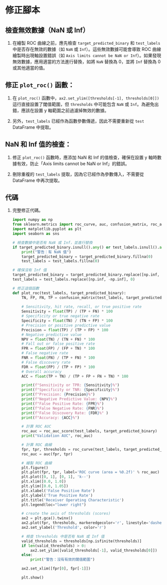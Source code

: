 # 修正腳本


## 檢查無效數據（NaN 或 Inf）

1. 在繪製 ROC 曲線之前，應先檢查 `target_predicted_binary` 和 `test_labels` 中是否存在無效的數據（如 `NaN` 或 `Inf`）。這些無效數據可能會導致 ROC 曲線繪製時出現軸設置錯誤（如 `Axis limits cannot be NaN or Inf`）。如果發現無效數據，應用適當的方法進行替換，如將 `NaN` 替換為 0，並將 `Inf` 替換為 0 或其他適當的值。

## 修正 `plot_roc()` 函數：

1. 在 `plot_roc()` 函數中，`ax2.set_ylim([thresholds[-1], thresholds[0]])` 這行直接設置了閾值範圍，但 `thresholds` 中可能包含 `NaN` 或 `Inf`。為避免出錯，應該在設置 y 軸範圍之前過濾掉無效的數據。

2. 另外，`test_labels` 已經作為函數參數傳遞，因此不需要重新從 `test` DataFrame 中提取。

## NaN 和 Inf 值的檢查：

1. 修正 `plot_roc()` 函數時，應添加 NaN 和 Inf 的值檢查，確保在設置 y 軸時數據有效，防止「Axis limits cannot be NaN or Inf」的錯誤。

2. 刪除重複的 `test_labels` 提取，因為它已經作為參數傳入，不需要從 DataFrame 中再次提取。

## 代碼

1. 完整修正代碼。

    ```python
    import numpy as np
    from sklearn.metrics import roc_curve, auc, confusion_matrix, roc_auc_score
    import matplotlib.pyplot as plt
    import seaborn as sns

    # 檢查數據中是否有 NaN 或 Inf，並進行替換
    if target_predicted_binary.isnull().any() or test_labels.isnull().any():
        print("警告：有 NaN 值")
        target_predicted_binary = target_predicted_binary.fillna(0)
        test_labels = test_labels.fillna(0)

    # 確保沒有 Inf 值
    target_predicted_binary = target_predicted_binary.replace([np.inf, -np.inf], 0)
    test_labels = test_labels.replace([np.inf, -np.inf], 0)

    # 修正這個函數
    def plot_roc(test_labels, target_predicted_binary):
        TN, FP, FN, TP = confusion_matrix(test_labels, target_predicted_binary).ravel()
        
        # Sensitivity, hit rate, recall, or true positive rate
        Sensitivity = float(TP) / (TP + FN) * 100
        # Specificity or true negative rate
        Specificity = float(TN) / (TN + FP) * 100
        # Precision or positive predictive value
        Precision = float(TP) / (TP + FP) * 100
        # Negative predictive value
        NPV = float(TN) / (TN + FN) * 100
        # Fall out or false positive rate
        FPR = float(FP) / (FP + TN) * 100
        # False negative rate
        FNR = float(FN) / (TP + FN) * 100
        # False discovery rate
        FDR = float(FP) / (TP + FP) * 100
        # Overall accuracy
        ACC = float(TP + TN) / (TP + FP + FN + TN) * 100

        print(f"Sensitivity or TPR: {Sensitivity}%")    
        print(f"Specificity or TNR: {Specificity}%") 
        print(f"Precision: {Precision}%")   
        print(f"Negative Predictive Value: {NPV}%")  
        print(f"False Positive Rate: {FPR}%") 
        print(f"False Negative Rate: {FNR}%")  
        print(f"False Discovery Rate: {FDR}%" )
        print(f"Accuracy: {ACC}%") 

        # 計算 ROC AUC
        roc_auc = roc_auc_score(test_labels, target_predicted_binary)
        print("Validation AUC", roc_auc)

        # 計算 ROC 曲線
        fpr, tpr, thresholds = roc_curve(test_labels, target_predicted_binary)
        roc_auc = auc(fpr, tpr)

        # 繪製 ROC 曲線
        plt.figure()
        plt.plot(fpr, tpr, label='ROC curve (area = %0.2f)' % roc_auc)
        plt.plot([0, 1], [0, 1], 'k--')
        plt.xlim([0.0, 1.0])
        plt.ylim([0.0, 1.05])
        plt.xlabel('False Positive Rate')
        plt.ylabel('True Positive Rate')
        plt.title('Receiver Operating Characteristic')
        plt.legend(loc="lower right")

        # create the axis of thresholds (scores)
        ax2 = plt.gca().twinx()
        ax2.plot(fpr, thresholds, markeredgecolor='r', linestyle='dashed', color='r')
        ax2.set_ylabel('Threshold', color='r')

        # 檢查 thresholds 中是否有 NaN 或 Inf 值
        valid_thresholds = thresholds[np.isfinite(thresholds)]
        if len(valid_thresholds) > 0:
            ax2.set_ylim([valid_thresholds[-1], valid_thresholds[0]])
        else:
            print("警告：沒有有效的閾值範圍")

        ax2.set_xlim([fpr[0], fpr[-1]])

        plt.show()
    ```

